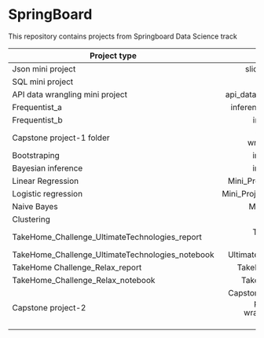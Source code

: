 # SpringBoard

This repository contains projects from Springboard Data Science track

|Project type |File name|
|----------------|----------------:|
|Json mini project | sliderule_dsi_json_exercise.ipynb |
|SQL mini project |        sql_project.sql |
|API data wrangling mini project | api_data_wrangling_mini_project.ipynb |
|Frequentist_a |inferential_statistics_1a-Q6.25.ipynb|
|Frequentist_b|inferential_statistics_1b-Q6.25|
|Capstone project-1 folder |Capstone_pro1(proposal, data wrangling, story telling, model...) |
|Bootstraping|inferential_statistics_2-Q.ipynb|
|Bayesian inference|inferential_statistics_3-Q.ipynb|
|Linear Regression|Mini_Project_Linear_Regression.ipynb|
|Logistic regression |Mini_Project_Logistic_Regression.ipynb|
|Naive Bayes|Mini_Project_Naive_Bayes.ipynb|
|Clustering |Mini_Project_Clustering.ipynb|
|TakeHome_Challenge_UltimateTechnologies_report|TakeHome Challenge_ Ultimate Technologies.pdf|
|TakeHome_Challenge_UltimateTechnologies_notebook|Ultimate_challenge mini_project.ipynb|
|TakeHome Challenge_Relax_report|TakeHome Challenge_Relax Inc.pdf|
|TakeHome_Challenge_Relax_notebook|TakeHome_Challenge_Relax.ipynb|
|Capstone project-2|Capstone project_2(contains, reports, presentation,and code for data wrangling and stattistical test and modeling and tesing|

